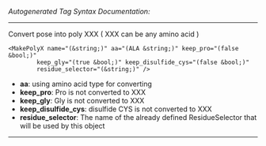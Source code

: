 _Autogenerated Tag Syntax Documentation:_

---
Convert pose into poly XXX ( XXX can be any amino acid )

```
<MakePolyX name="(&string;)" aa="(ALA &string;)" keep_pro="(false &bool;)"
        keep_gly="(true &bool;)" keep_disulfide_cys="(false &bool;)"
        residue_selector="(&string;)" />
```

-   **aa**: using amino acid type for converting
-   **keep_pro**: Pro is not converted to XXX
-   **keep_gly**: Gly is not converted to XXX
-   **keep_disulfide_cys**: disulfide CYS is not converted to XXX
-   **residue_selector**: The name of the already defined ResidueSelector that will be used by this object

---
